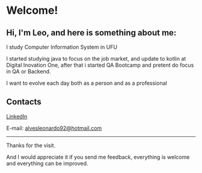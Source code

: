 # Welcome!

## Hi, I'm Leo, and here is something about me:

I study Computer Information System in UFU

I started studying java to focus on the job market, and update to kotlin at Digital Inovation One, after that i started QA Bootcamp and pretent do focus in QA or Backend.

I want to evolve each day both as a person and as a professional


## Contacts ##
[LinkedIn](https://www.linkedin.com/in/leonardobalestere/)

E-mail: alvesleonardo92@hotmail.com

---

Thanks for the visit.

And I would appreciate it if you send me feedback, everything is welcome and everything can be improved.


<!---
LeonardoBalestere/LeonardoBalestere is a ✨ special ✨ repository because its `README.md` (this file) appears on your GitHub profile.
You can click the Preview link to take a look at your changes.
--->
